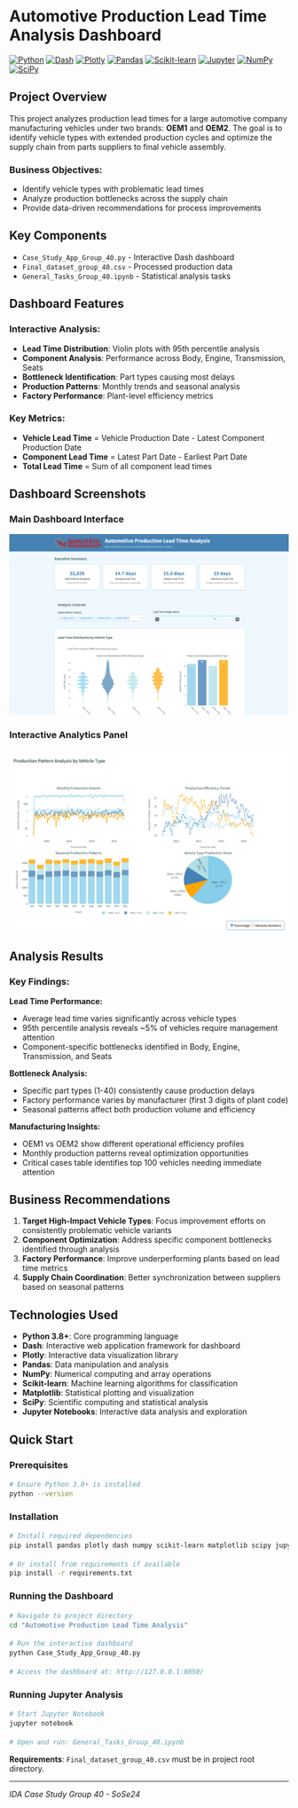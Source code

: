 # Automotive Production Lead Time Analysis Dashboard

[![Python](https://img.shields.io/badge/Python-3.8+-blue.svg)](https://python.org)
[![Dash](https://img.shields.io/badge/Dash-Interactive_Dashboard-brightgreen.svg)](https://dash.plotly.com)
[![Plotly](https://img.shields.io/badge/Plotly-Interactive_Plots-blue.svg)](https://plotly.com)
[![Pandas](https://img.shields.io/badge/Pandas-Data_Analysis-orange.svg)](https://pandas.pydata.org)
[![Scikit-learn](https://img.shields.io/badge/Scikit--learn-Machine_Learning-green.svg)](https://scikit-learn.org)
[![Jupyter](https://img.shields.io/badge/Jupyter-Notebook-orange.svg)](https://jupyter.org)
[![NumPy](https://img.shields.io/badge/NumPy-Scientific_Computing-lightblue.svg)](https://numpy.org)
[![SciPy](https://img.shields.io/badge/SciPy-Statistical_Analysis-yellow.svg)](https://scipy.org)

## Project Overview

This project analyzes production lead times for a large automotive company manufacturing vehicles under two brands: **OEM1** and **OEM2**. The goal is to identify vehicle types with extended production cycles and optimize the supply chain from parts suppliers to final vehicle assembly.

### Business Objectives:
- Identify vehicle types with problematic lead times
- Analyze production bottlenecks across the supply chain
- Provide data-driven recommendations for process improvements

## Key Components

- `Case_Study_App_Group_40.py` - Interactive Dash dashboard
- `Final_dataset_group_40.csv` - Processed production data
- `General_Tasks_Group_40.ipynb` - Statistical analysis tasks

## Dashboard Features

### Interactive Analysis:
- **Lead Time Distribution**: Violin plots with 95th percentile analysis
- **Component Analysis**: Performance across Body, Engine, Transmission, Seats
- **Bottleneck Identification**: Part types causing most delays
- **Production Patterns**: Monthly trends and seasonal analysis
- **Factory Performance**: Plant-level efficiency metrics

### Key Metrics:
- **Vehicle Lead Time** = Vehicle Production Date - Latest Component Production Date
- **Component Lead Time** = Latest Part Date - Earliest Part Date
- **Total Lead Time** = Sum of all component lead times

## Dashboard Screenshots

### Main Dashboard Interface
![Dashboard Overview](Figures/app.png)

### Interactive Analytics Panel
![Analytics Panel](Figures/app2.png)

## Analysis Results

### Key Findings:

**Lead Time Performance:**
- Average lead time varies significantly across vehicle types
- 95th percentile analysis reveals ~5% of vehicles require management attention
- Component-specific bottlenecks identified in Body, Engine, Transmission, and Seats

**Bottleneck Analysis:**
- Specific part types (1-40) consistently cause production delays
- Factory performance varies by manufacturer (first 3 digits of plant code)
- Seasonal patterns affect both production volume and efficiency

**Manufacturing Insights:**
- OEM1 vs OEM2 show different operational efficiency profiles
- Monthly production patterns reveal optimization opportunities
- Critical cases table identifies top 100 vehicles needing immediate attention

## Business Recommendations

1. **Target High-Impact Vehicle Types**: Focus improvement efforts on consistently problematic vehicle variants
2. **Component Optimization**: Address specific component bottlenecks identified through analysis
3. **Factory Performance**: Improve underperforming plants based on lead time metrics
4. **Supply Chain Coordination**: Better synchronization between suppliers based on seasonal patterns

## Technologies Used

- **Python 3.8+**: Core programming language
- **Dash**: Interactive web application framework for dashboard
- **Plotly**: Interactive data visualization library
- **Pandas**: Data manipulation and analysis
- **NumPy**: Numerical computing and array operations
- **Scikit-learn**: Machine learning algorithms for classification
- **Matplotlib**: Statistical plotting and visualization
- **SciPy**: Scientific computing and statistical analysis
- **Jupyter Notebooks**: Interactive data analysis and exploration

## Quick Start

### Prerequisites
```bash
# Ensure Python 3.8+ is installed
python --version
```

### Installation
```bash
# Install required dependencies
pip install pandas plotly dash numpy scikit-learn matplotlib scipy jupyter

# Or install from requirements if available
pip install -r requirements.txt
```

### Running the Dashboard
```bash
# Navigate to project directory
cd "Automotive Production Lead Time Analysis"

# Run the interactive dashboard
python Case_Study_App_Group_40.py

# Access the dashboard at: http://127.0.0.1:8050/
```

### Running Jupyter Analysis
```bash
# Start Jupyter Notebook
jupyter notebook

# Open and run: General_Tasks_Group_40.ipynb
```

**Requirements**: `Final_dataset_group_40.csv` must be in project root directory.

---
*IDA Case Study Group 40 - SoSe24*